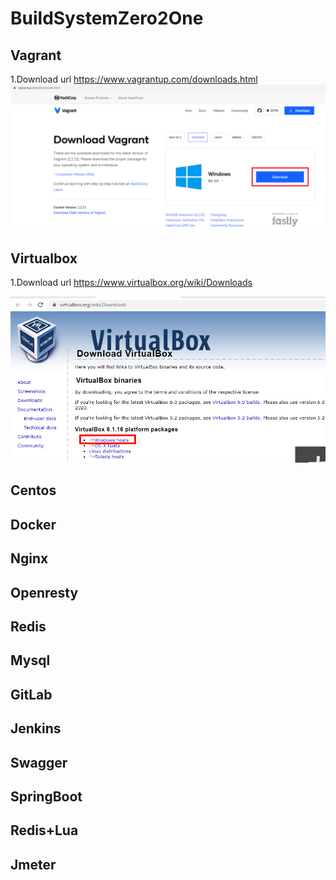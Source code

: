 # BuildSystemZero2One
## Vagrant
1.Download url
https://www.vagrantup.com/downloads.html
![alt text](images/Vagrant1.PNG)

## Virtualbox
1.Download url
https://www.virtualbox.org/wiki/Downloads

![alt text](/images/Virtualbox1.PNG?raw=true)

## Centos
## Docker
## Nginx
## Openresty
## Redis
## Mysql
## GitLab
## Jenkins
## Swagger
## SpringBoot
## Redis+Lua
## Jmeter
